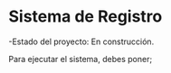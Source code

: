 <h1>Sistema de Registro</h1>

-Estado del proyecto: En construcción.

Para ejecutar el sistema, debes poner;

```npm install react'''

